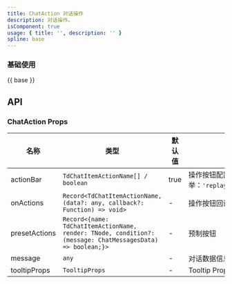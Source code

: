 ```yaml
---
title: ChatAction 对话操作
description: 对话操作。
isComponent: true
usage: { title: '', description: '' }
spline: base
---
```


### 基础使用

{{ base }}


## API

### ChatAction Props

名称 | 类型 | 默认值 | 说明 | 必传
-- | -- | -- | -- | --
actionBar | `TdChatItemActionName[] / boolean` | true | 操作按钮配置项，可配置操作按钮选项和顺序。TDChatItemActionName枚举：`'replay'/'copy'/'good'/'bad'/'goodActived'/'badActived'/'share'` | N
onActions | `Record<TdChatItemActionName, (data?: any, callback?: Function) => void>` | - | 操作按钮回调函数 | N
presetActions | `Record<{name: TdChatItemActionName, render: TNode, condition?: (message: ChatMessagesData) => boolean;}>` | - | 预制按钮 | N
message | `any` | - | 对话数据信息 | N
tooltipProps | `TooltipProps` | - | Tooltip Props  | N


